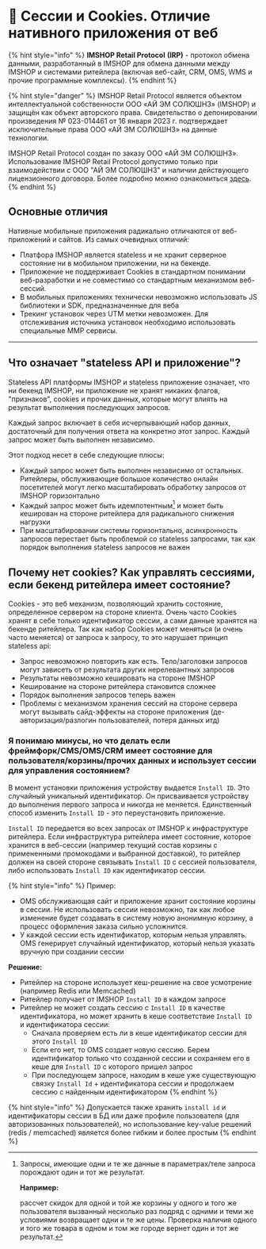 # 🍪 Сессии и Cookies. Отличие нативного приложения от веб

{% hint style="info" %}
**IMSHOP Retail Protocol** **(IRP)** - протокол обмена данными, разработанный в IMSHOP для обмена данными между IMSHOP и системами ритейлера (включая веб-сайт, CRM, OMS, WMS и прочие программные комплексы).
{% endhint %}

{% hint style="danger" %}
IMSHOP Retail Protocol является объектом интеллектуальной собственности ООО «АЙ ЭМ СОЛЮШНЗ» (IMSHOP) и защищён как объект авторского права. Свидетельство о депонировании произведения № 023-014461 от 16 января 2023 г. подтверждает исключительные права ООО «АЙ ЭМ СОЛЮШНЗ» на данные технологии.

IMSHOP Retail Protocol создан по заказу ООО «АЙ ЭМ СОЛЮШНЗ». Использование IMSHOP Retail Protocol допустимо только при взаимодействии с ООО "АЙ ЭМ СОЛЮШНЗ" и наличии действующего лицензионного договора. Более подробно можно ознакомиться [здесь](../api-license.md).
{% endhint %}

## Основные отличия

Нативные мобильные приложения радикально отличаются от веб-приложений и сайтов. Из самых очевидных отличий:

* Платфора IMSHOP является stateless и не хранит серверное состояние ни в мобильном приложении, ни на бекенде.
* Приложение не поддерживает Cookies в стандартном понимании веб-разработки и не совместимо со стандартным механизмом веб-сессий.
* В мобильных приложениях технически невозможно использовать JS библиотеки и SDK, предназначенные для веба
* Трекинг установок через UTM метки невозможен. Для отслеживания источника установок необходимо использовать специальные MMP сервисы.

***

## Что означает "stateless API и приложение"?

Stateless API платформы IMSHOP и stateless приложение означает, что ни бекенд IMSHOP, ни приложение не хранят никаких флагов, "признаков", cookies и прочих данных, которые могут влиять на результат выполнения последующих запросов.

Каждый запрос включает в себя исчерпывающий набор данных, достаточный для получения ответа на конкретно этот запрос. Каждый запрос может быть выполнен независимо.

Этот подход несет в себе следующие плюсы:

* Каждый запрос может быть выполнен независимо от остальных. Ритейлеры, обслуживающие большое количество онлайн посетителей могут легко масштабировать обработку запросов от IMSHOP горизонтально
* Каждый запрос может быть идемпотентным[^1] и может быть кеширован на стороне ритейлера для радикального снижения нагрузки
* При масштабировании системы горизонтально, асинхронность запросов перестает быть проблемой со stateless запросами, так как порядок выполнения stateless запросов не важен

## Почему нет cookies? Как управлять сессиями, если бекенд ритейлера имеет состояние?

Cookies - это веб механизм, позволяющий хранить состояние, определенное сервером на стороне клиента. Очень часто Cookies хранят в себе только идентификатор сессии, а сами данные хранятся на бекенде ритейлера. Так как набор Cookies может меняться (и очень часто меняется) от запроса к запросу, то это нарушает принцип stateless api:

* Запрос невозможно повторить как есть. Тело/заголовки запросов могут зависеть от результата других нерелевантных запросов
* Результаты невозможно кешировать на стороне IMSHOP
* Кеширование на стороне ритейлера становится сложнее
* Порядок выполнения запросов теперь важен
* Проблемы с механизмом хранения сессий на стороне сервера могут вызывать сайд-эффекты на стороне приложения (де-авторизация/разлогин пользователей, потеря данных итд)

### Я понимаю минусы, но что делать если фреймфорк/CMS/OMS/CRM имеет состояние для пользователя/корзины/прочих данных и использует сессии для управления состоянием?

В момент установки приложения устройству выдается `Install ID`. Это случайный уникальный идентификатор. Он присваивается устройству до выполнения первого запроса и никогда не меняется. Единственный способ изменить `Install ID` - это переустановить приложение.

`Install ID` передается во всех запросах от IMSHOP к инфраструктуре ритейлера. Если инфраструктура ритейлера имеет состояние, которое хранится в веб-сессии (например текущий состав корзины с примененными промокодами и выбранной доставкой), то ритейлер должен на своей стороне связывать `Install ID` с сессией пользователя, либо использовать `Install ID` как идентификатор сессии.

{% hint style="info" %}
Пример:

* OMS обслуживающая сайт и приложение хранит состояние корзины в сессии. Не использовать сессии невозможно, так как любое изменение будет создавать в систему новую анонимную корзину, а процесс оформления заказа сильно усложнится.
* У каждой сессии есть идентификатор, которым нельзя управлять. OMS генерирует случайный идентификатор, который нельзя указать вручную при создании сессии

**Решение:**

* Ритейлер на стороне использует кеш-решение на свое усмотрение (например Redis или Memcached)
* Ритейлер получает от IMSHOP `Install ID` в каждом запросе
* Ритейлер не может создать сессию с `Install ID` в качестве идентификатора, но может хранить в кеше соответствие `Install ID` и идентификатора сессии:
  * Сначала проверяем есть ли в кеше идентификатор сессии для этого `Install ID`
  * Если его нет, то OMS создает новую сессию. Берем идентификатор только что созданной сессии и сохраняем его в кеше для `Install ID` с которого пришел запрос
  * При последующем запросе, находим в кеше уже существующую связку `Install Id` + идентификатора сессии и продолжаем сессию с найденным идентификатором
{% endhint %}

{% hint style="info" %}
Допускается также хранить `install id` и идентификаторы сессии в БД или даже профиле пользователя (для авторизованных пользователей), но использование key-value решений (redis / memcached) является более гибким и более простым
{% endhint %}



[^1]: Запросы, имеющие одни и те же данные в параметрах/теле запроса порождают один и тот же результат.&#x20;



    **Например:**&#x20;

    рассчет скидок для одной и той же корзины у одного и того же пользователя вызванный несколько раз подряд с одними и теми же условиями возвращает одни и те же цены. Проверка наличия одного и того же товара в одном и том же городе вернет один и тот же результат.
